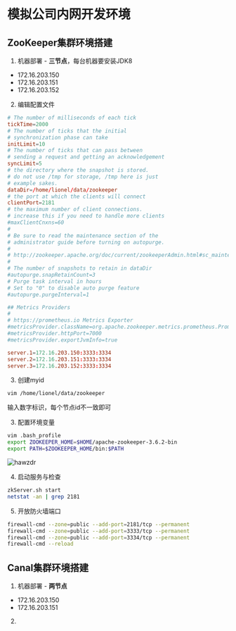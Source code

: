 # 模拟公司内网开发环境

## ZooKeeper集群环境搭建

1. 机器部署 - **三节点**，每台机器要安装JDK8

- 172.16.203.150
- 172.16.203.151
- 172.16.203.152

2. 编辑配置文件

```conf
# The number of milliseconds of each tick
tickTime=2000
# The number of ticks that the initial 
# synchronization phase can take
initLimit=10
# The number of ticks that can pass between 
# sending a request and getting an acknowledgement
syncLimit=5
# the directory where the snapshot is stored.
# do not use /tmp for storage, /tmp here is just 
# example sakes.
dataDir=/home/lionel/data/zookeeper
# the port at which the clients will connect
clientPort=2181
# the maximum number of client connections.
# increase this if you need to handle more clients
#maxClientCnxns=60
#
# Be sure to read the maintenance section of the 
# administrator guide before turning on autopurge.
#
# http://zookeeper.apache.org/doc/current/zookeeperAdmin.html#sc_maintenance
#
# The number of snapshots to retain in dataDir
#autopurge.snapRetainCount=3
# Purge task interval in hours
# Set to "0" to disable auto purge feature
#autopurge.purgeInterval=1

## Metrics Providers
#
# https://prometheus.io Metrics Exporter
#metricsProvider.className=org.apache.zookeeper.metrics.prometheus.PrometheusMetricsProvider
#metricsProvider.httpPort=7000
#metricsProvider.exportJvmInfo=true

server.1=172.16.203.150:3333:3334
server.2=172.16.203.151:3333:3334
server.3=172.16.203.152:3333:3334
```

3. 创建myid

```
vim /home/lionel/data/zookeeper
```

输入数字标识，每个节点id不一致即可

3. 配置环境变量

```bash
vim .bash_profile
export ZOOKEEPER_HOME=$HOME/apache-zookeeper-3.6.2-bin
export PATH=$ZOOKEEPER_HOME/bin:$PATH
```

![hawzdr](https://image.hualihai.cn/blog/hawzdr.png)

4. 启动服务与检查

```bash
zkServer.sh start
netstat -an | grep 2181
```

5. 开放防火墙端口

```bash
firewall-cmd --zone=public --add-port=2181/tcp --permanent 
firewall-cmd --zone=public --add-port=3333/tcp --permanent 
firewall-cmd --zone=public --add-port=3334/tcp --permanent 
firewall-cmd --reload
```

## Canal集群环境搭建

1. 机器部署 - **两节点**

- 172.16.203.150
- 172.16.203.151

2. 